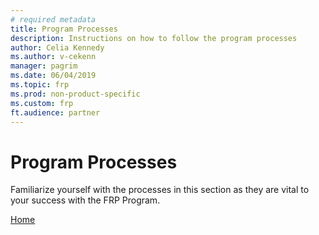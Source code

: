 ```yaml
---
# required metadata
title: Program Processes
description: Instructions on how to follow the program processes
author: Celia Kennedy
ms.author: v-cekenn
manager: pagrim
ms.date: 06/04/2019
ms.topic: frp
ms.prod: non-product-specific
ms.custom: frp
ft.audience: partner
---
```

# Program Processes

Familiarize yourself with the processes in this section as they are vital to your success with the FRP Program.

[Home](http://partner-docs.microsoft.com)

